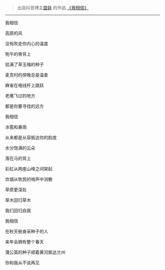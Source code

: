 > 出自抖音博主[盘娃](https://www.douyin.com/user/MS4wLjABAAAA4FPzJo-XJFgJdxY_A6R01VbdXArjqnoZgEAmK1jS1mQ) 的作品 [《我相信》](https://www.douyin.com/?modal_id=7114096554276949281)
---

我相信

高原的风

没有吹走你内心的温度

牦牛的脊背上

挂满了草玉梅的种子

麦克村的傍晚总是温柔

麻雀在电线杆上跳跃

老鹰飞过的地方

都是你要寻找的远方

我相信

冰雹和暴雨

从来都是从容抵达你的脸庞

水分饱满的云朵

落在马的背上

彩虹从两座山峰之间架起

炊烟从牧民的哨声中消散

草原更深处

草木回归草木

我们回归自我

我相信

在秋天俯身采种子的人

来年会拥有整个春天

蒲公英的种子顺着黄河抵达兰州

你和我从不说再见

<embed src="../../../public/media/我相信.m4a" hidden="true" loop="false"/>